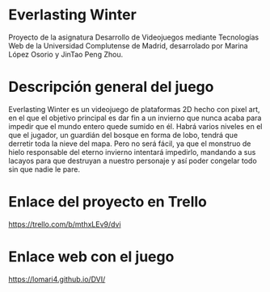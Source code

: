 # Everlasting Winter
Proyecto de la asignatura Desarrollo de Videojuegos mediante Tecnologías Web de la Universidad Complutense de Madrid, desarrolado por Marina López Osorio y JinTao Peng Zhou.

# Descripción general del juego
Everlasting Winter es un videojuego de plataformas 2D hecho con pixel art, en el que el objetivo principal es dar fin a un invierno que nunca acaba para impedir que el mundo entero quede sumido en él. Habrá varios niveles en el que el jugador, un guardián del bosque en forma de lobo, tendrá que derretir toda la nieve del mapa. Pero no será fácil, ya que el monstruo de hielo responsable del eterno invierno intentará impedirlo, mandando a sus lacayos para que destruyan a nuestro personaje y así poder congelar todo sin que nadie le pare.

# Enlace del proyecto en Trello
https://trello.com/b/mthxLEv9/dvi

# Enlace web con el juego

https://lomari4.github.io/DVI/
